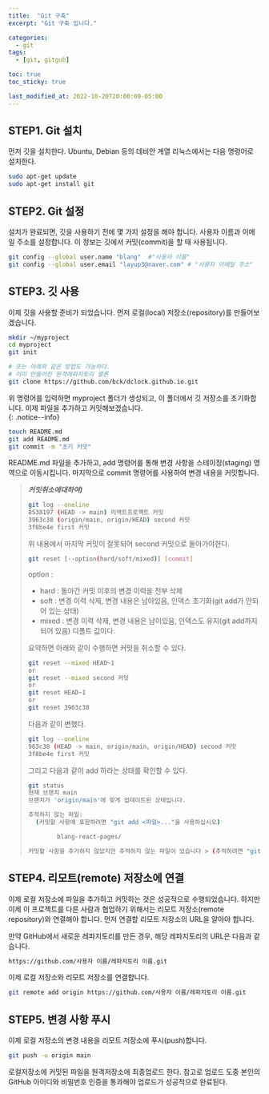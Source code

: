 ```yaml
---
title:  "Git 구축"
excerpt: "Git 구축 입니다."

categories:
  - git
tags:
  - [git, gitgub]

toc: true
toc_sticky: true

last_modified_at: 2022-10-20T20:00:00-05:00
---
```


## STEP1. Git 설치 
먼저 깃을 설치한다. Ubuntu, Debian 등의 데비안 계열 리눅스에서는 다음 명령어로 설치한다.

```bash
sudo apt-get update
sudo apt-get install git

```


## STEP2. Git 설정
설치가 완료되면, 깃을 사용하기 전에 몇 가지 설정을 해야 합니다. 사용자 이름과 이메일 주소를 설정합니다. 이 정보는 깃에서 커밋(commit)을 할 때 사용됩니다.

```bash
git config --global user.name "blang"  #"사용자 이름"
git config --global user.email "layup3@naver.com" # "사용자 이메일 주소"

```


## STEP3. 깃 사용
이제 깃을 사용할 준비가 되었습니다. 먼저 로컬(local) 저장소(repository)를 만들어보겠습니다.
```bash
mkdir ~/myproject
cd myproject
git init

# 또는 아래와 같은 방법도 가능하다.
# 이미 만들어진 원격레파지토리 클론
git clone https://github.com/bck/dclock.github.io.git

```
  
위 명령어를 입력하면 myproject 폴더가 생성되고, 이 폴더에서 깃 저장소를 초기화합니다. 이제 파일을 추가하고 커밋해보겠습니다.  
{: .notice--info}
  
```bash
touch README.md
git add README.md
git commit -m "초기 커밋"

```
  
README.md 파일을 추가하고, add 명령어를 통해 변경 사항을 스테이징(staging) 영역으로 이동시킵니다. 마지막으로 commit 명령어를 사용하여 변경 내용을 커밋합니다.

>
> ***커밋취소에대하여)***  
> ```bash
> git log --oneline
> 8538197 (HEAD -> main) 리액트프로젝트 커밋
> 3963c38 (origin/main, origin/HEAD) second 커밋
> 3f8be4e first 커밋
>
> ```
> 
> 위 내용에서 마지막 커밋이 잘못되어 second 커밋으로 돌아가야한다.
> 
> ```bash
> git reset [--option(hard/soft/mixed)] [commit]
>
> ```
>option :  
> - hard : 돌아간 커밋 이후의 변경 이력을 전부 삭제  
> - soft : 변경 이력 삭제, 변경 내용은 남아있음, 인덱스 초기화(git add가 안되어 있는 상태)  
> - mixed : 변경 이력 삭제, 변경 내용은 남이있음, 인덱스도 유지(git add까지 되어 있음) 디폴트 값이다.    
>   
> 요약하면 아래와 같이 수행하면 커밋을 취소할 수 있다.
> 
> ```bash
> git reset --mixed HEAD~1
> or
> git reset --mixed second 커밋
> or
> git reset HEAD~1
> or
> git reset 3963c38
>
> ```
>   
> 다음과 같이 변했다.
> 
> ```bash
> git log --oneline
> 963c38 (HEAD -> main, origin/main, origin/HEAD) second 커밋
> 3f8be4e first 커밋
>
> ```
> 그리고 다음과 같이 add 하라는 상태를 확인할 수 있다.
> 
> ```bash
> git status
> 현재 브랜치 main
> 브랜치가 'origin/main'에 맞게 업데이트된 상태입니다.
> 
> 추적하지 않는 파일:
>   (커밋할 사항에 포함하려면 "git add <파일>..."을 사용하십시오)
> 
>         blang-react-pages/
> 
> 커밋할 사항을 추가하지 않았지만 추적하지 않는 파일이 있습니다 > (추적하려면 "git add"를 사용하십시오)
>
> ```


 




## STEP4. 리모트(remote) 저장소에 연결
이제 로컬 저장소에 파일을 추가하고 커밋하는 것은 성공적으로 수행되었습니다. 하지만 이제 이 프로젝트를 다른 사람과 협업하기 위해서는 리모트 저장소(remote repository)와 연결해야 합니다. 먼저 연결할 리모트 저장소의 URL을 알아야 합니다.  

만약 GitHub에서 새로운 레파지토리를 만든 경우, 해당 레파지토리의 URL은 다음과 같습니다.  

```bash
https://github.com/사용자 이름/레파지토리 이름.git

```

이제 로컬 저장소와 리모트 저장소를 연결합니다.

```bash
git remote add origin https://github.com/사용자 이름/레파지토리 이름.git

```

## STEP5. 변경 사항 푸시
이제 로컬 저장소의 변경 내용을 리모트 저장소에 푸시(push)합니다.

```bash
git push -u origin main

```
로컬저장소에 커밋된 파일을 원격저장소에 최종업로드 한다. 참고로 업로드 도중 본인의 GitHub 아이디와 비밀번호 인증을 통과해야 업로드가 성공적으로 완료된다. 



